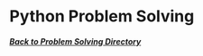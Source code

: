# Python Problem Solving
##### [Back to Problem Solving Directory](https://github.com/ChristianPari/Problem-Solving-Directory)

